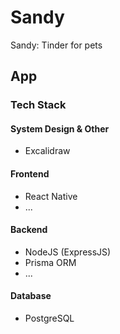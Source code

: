 # Sandy
Sandy: Tinder for pets

## App
### Tech Stack
#### System Design & Other
- Excalidraw

#### Frontend
- React Native
- ...

#### Backend
- NodeJS (ExpressJS)
- Prisma ORM
- ...

#### Database
- PostgreSQL
